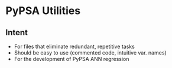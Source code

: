 # PyPSA Utilities

## Intent
* For files that eliminate redundant, repetitive tasks
* Should be easy to use (commented code, intuitive var. names)
* For the development of PyPSA ANN regression